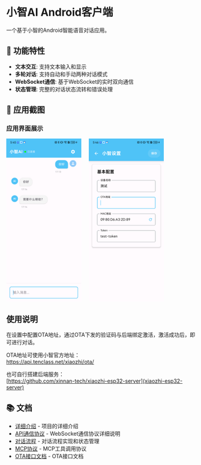 # 小智AI Android客户端

一个基于小智的Android智能语音对话应用。

## 📱 功能特性

- **文本交互**: 支持文本输入和显示
- **多轮对话**: 支持自动和手动两种对话模式
- **WebSocket通信**: 基于WebSocket的实时双向通信
- **状态管理**: 完整的对话状态流转和错误处理

## 📸 应用截图

### 应用界面展示

<div style="display: flex; gap: 20px; align-items: flex-start;">
  <img src="./screenshot/v1.0/Screenshot_20250704_174534.png" alt="对话" width="200" />
  <img src="./screenshot/v1.0/Screenshot_20250704_174622.png" alt="设置" width="200" />
</div>

## 使用说明

在设置中配置OTA地址，通过OTA下发的验证码与后端绑定激活，激活成功后，即可进行对话。

OTA地址可使用小智官方地址：  
https://api.tenclass.net/xiaozhi/ota/

也可自行搭建后端服务：  
[https://github.com/xinnan-tech/xiaozhi-esp32-server](xiaozhi-esp32-server)

## 📚 文档

- [详细介绍](./doc/description.md) - 项目的详细介绍
- [API通信协议](./doc/api.md) - WebSocket通信协议详细说明
- [对话流程](./doc/flow.md) - 对话流程实现和状态管理
- [MCP协议](./doc/mcp.md) - MCP工具调用协议
- [OTA接口文档](./doc/OTA%20接口文档.pdf) - OTA接口文档
